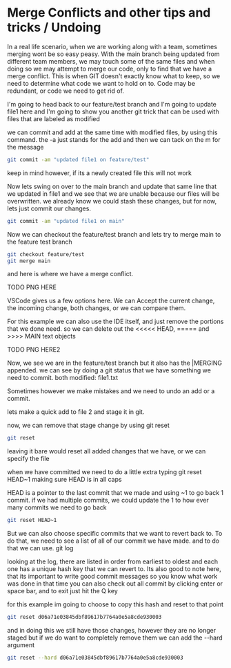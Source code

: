 # Merge Conflicts and other tips and tricks / Undoing

In a real life scenario, when we are working along with a team, sometimes merging wont be so easy peasy.  With the main branch  being updated from different team members, we may touch some of the same files and when doing so we may attempt to merge our code, only to find that we have a merge conflict.  This is when GIT doesn't exactly know what to keep, so we need to determine what code we want to hold on to. Code may be redundant, or code we need to get rid of.

I'm going to head back to our feature/test branch and I'm going to update file1 here and I'm going to show you another git trick that can be used with files that are labeled as modified

we can commit and add at the same time with modified files, by using this command. the -a just stands for the add and then we can tack on the m for the message

```sh
git commit -am "updated file1 on feature/test"
```

keep in mind however, if its a newly created file this will not work

Now lets swing on over to the main branch and update that same line that we updated in file1 and we see that we are unable because our files will be overwritten. we already know we could stash these changes, but for now, lets just commit our changes.

```sh
git commit -am "updated file1 on main"
```


Now we can checkout the feature/test branch and lets try to merge main to the feature test branch

```sh
git checkout feature/test
git merge main
```

and here is where we have a merge conflict.


TODO PNG HERE


VSCode gives us a few options here. We can Accept the current change, the incoming change, both changes, or we can compare them.

For this example we can also use the IDE itself, and just remove the portions that we done need. so we can delete out the <<<<< HEAD, ===== and >>>> MAIN text objects

TODO PNG HERE2

Now, we see we are in the feature/test branch but it also has the |MERGING appended. we can see by doing a git status that we have something we need to commit. both modified:   file1.txt

Sometimes however we make mistakes and we need to undo an add or a commit. 

lets make a quick add to file 2 and stage it in git.

now, we can remove that stage change by using git reset

```sh
git reset
```

leaving it bare would reset all added changes that we have, or we can specify the file

when we have committed we need to do a little extra typing
git reset HEAD~1 making sure HEAD is in all caps

HEAD is a pointer to the last commit that we made and using ~1 to go back 1 commit. if we had multiple commits, we could update the 1 to how ever many commits we need to go back

```sh
git reset HEAD~1
```

But we can also choose specific commits that we want to revert back to. To do that, we need to see a list of all of our commit we have made. and to do that we can use. git log

looking at the log, there are listed in order from earliest to oldest and each one has a unique hash key that we can revert to. Its also good to note here, that its important to write good commit messages so you know what work was done in that time
you can also check out all commit by clicking enter or space bar, and to exit just hit the Q key

for this example im going to choose to copy this hash and reset to that point

```sh
git reset d06a71e03845dbf89617b7764a0e5a8cde930003
```

and in doing this we still have those changes, however they are no longer staged but if we do want to completely remove them we can add the --hard argument

```sh
git reset --hard d06a71e03845dbf89617b7764a0e5a8cde930003
```